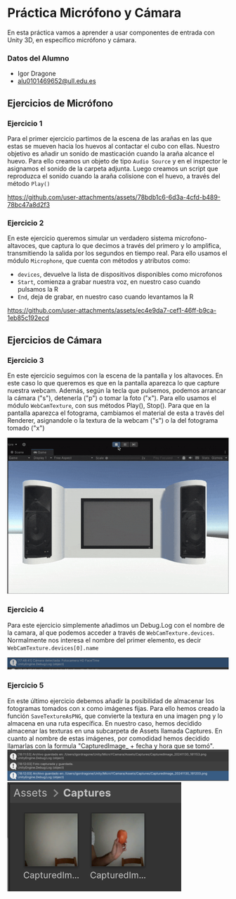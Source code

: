 # Práctica Micrófono y Cámara
En esta práctica vamos a aprender a usar componentes de entrada con Unity 3D, en específico micrófono y cámara. 

### Datos del Alumno
- Igor Dragone
- alu0101469652@ull.edu.es

## Ejercicios de Micrófono

### Ejercicio 1
Para el primer ejercicio partimos de la escena de las arañas en las que estas se mueven hacia los huevos al contactar el cubo con ellas. Nuestro objetivo es añadir un sonido de masticación cuando la araña alcance el huevo. Para ello creamos un objeto de tipo `Audio Source` y en el inspector le asignamos el sonido de la carpeta adjunta. Luego creamos un script que reproduzca el sonido cuando la araña colisione con el huevo, a través del método `Play()`


https://github.com/user-attachments/assets/78bdb1c6-6d3a-4cfd-b489-78bc47a8d2f3


### Ejercicio 2
En este ejercicio queremos simular un verdadero sistema microfono-altavoces, que captura lo que decimos a través del primero y lo amplifica, transmitiendo la salida por los segundos en tiempo real. Para ello usamos el módulo `Microphone`, que cuenta con métodos y atributos como:
- `devices`, devuelve la lista de dispositivos disponibles como microfonos
- `Start`, comienza a grabar nuestra voz, en nuestro caso cuando pulsamos la R
- `End`, deja de grabar, en nuestro caso cuando levantamos la R


https://github.com/user-attachments/assets/ec4e9da7-cef1-46ff-b9ca-1eb85c192ecd



## Ejercicios de Cámara

### Ejercicio 3
En este ejercicio seguimos con la escena de la pantalla y los altavoces. En este caso lo que queremos es que en la pantalla aparezca lo que capture nuestra webcam. Además, según la tecla que pulsemos, podemos arrancar la cámara ("s"), detenerla ("p") o tomar la foto ("x"). Para ello usamos el módulo `WebCamTexture`, con sus métodos Play(), Stop(). Para que en la pantalla aparezca el fotograma, cambiamos el material de esta a través del Renderer, asignandole o la textura de la webcam ("s") o la del fotograma tomado ("x")

![3](./img/3.gif)

### Ejercicio 4
Para este ejercicio simplemente añadimos un Debug.Log con el nombre de la camara, al que podemos acceder a través de `WebCamTexture.devices`. Normalmente nos interesa el nombre del primer elemento, es decir `WebCamTexture.devices[0].name`

![4](./img/4.png)

### Ejercicio 5
En este último ejercicio debemos añadir la posibilidad de almacenar los fotogramas tomados con x como imágenes fijas. Para ello hemos creado la función `SaveTextureAsPNG`, que convierte la textura en una imagen png y lo almacena en una ruta específica. En nuestro caso, hemos decidido almacenar las texturas en una subcarpeta de Assets llamada Captures. En cuanto al nombre de estas imágenes, por comodidad hemos decidido llamarlas con la formula "CapturedImage_ + fecha y hora que se tomó".
![5b](./img/5b.png)
![5a](./img/5a.png)


